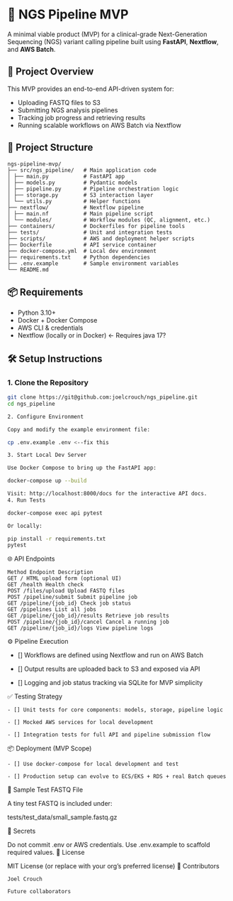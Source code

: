 # 🧬 NGS Pipeline MVP

A minimal viable product (MVP) for a clinical-grade Next-Generation Sequencing (NGS) variant calling pipeline built using **FastAPI**, **Nextflow**, and **AWS Batch**.

## 🚀 Project Overview

This MVP provides an end-to-end API-driven system for:

- Uploading FASTQ files to S3
- Submitting NGS analysis pipelines
- Tracking job progress and retrieving results
- Running scalable workflows on AWS Batch via Nextflow

## 📁 Project Structure

```
ngs-pipeline-mvp/
├── src/ngs_pipeline/   # Main application code
│ ├── main.py           # FastAPI app
│ ├── models.py         # Pydantic models
│ ├── pipeline.py       # Pipeline orchestration logic
│ ├── storage.py        # S3 interaction layer
│ └── utils.py          # Helper functions
├── nextflow/           # Nextflow pipeline
│ ├── main.nf           # Main pipeline script
│ └── modules/          # Workflow modules (QC, alignment, etc.)
├── containers/         # Dockerfiles for pipeline tools
├── tests/              # Unit and integration tests
├── scripts/            # AWS and deployment helper scripts
├── Dockerfile          # API service container
├── docker-compose.yml  # Local dev environment
├── requirements.txt    # Python dependencies
├── .env.example        # Sample environment variables
└── README.md
```

## 📦 Requirements

- Python 3.10+
- Docker + Docker Compose
- AWS CLI & credentials
- Nextflow (locally or in Docker) <- Requires java 17?

## 🛠️ Setup Instructions

### 1. Clone the Repository

```bash
git clone https://git@github.com:joelcrouch/ngs_pipeline.git
cd ngs_pipeline

2. Configure Environment

Copy and modify the example environment file:

cp .env.example .env <--fix this

3. Start Local Dev Server

Use Docker Compose to bring up the FastAPI app:

docker-compose up --build

Visit: http://localhost:8000/docs for the interactive API docs.
4. Run Tests

docker-compose exec api pytest

Or locally:

pip install -r requirements.txt
pytest
```

🌐 API Endpoints

```
Method Endpoint Description
GET / HTML upload form (optional UI)
GET /health Health check
POST /files/upload Upload FASTQ files
POST /pipeline/submit Submit pipeline job
GET /pipeline/{job_id} Check job status
GET /pipelines List all jobs
GET /pipeline/{job_id}/results Retrieve job results
POST /pipeline/{job_id}/cancel Cancel a running job
GET /pipeline/{job_id}/logs View pipeline logs
```

⚙️ Pipeline Execution

- [] Workflows are defined using Nextflow and run on AWS Batch

- [] Output results are uploaded back to S3 and exposed via API

- [] Logging and job status tracking via SQLite for MVP simplicity

✅ Testing Strategy

    - [] Unit tests for core components: models, storage, pipeline logic

    - [] Mocked AWS services for local development

    - [] Integration tests for full API and pipeline submission flow

📦 Deployment (MVP Scope)

    - [] Use docker-compose for local development and test

    - [] Production setup can evolve to ECS/EKS + RDS + real Batch queues

🧪 Sample Test FASTQ File

A tiny test FASTQ is included under:

tests/test_data/small_sample.fastq.gz

🔐 Secrets

Do not commit .env or AWS credentials. Use .env.example to scaffold required values.
📄 License

MIT License (or replace with your org’s preferred license)
👥 Contributors

    Joel Crouch

    Future collaborators

